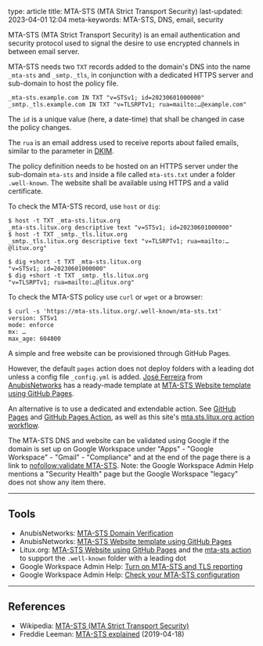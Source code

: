 type: article
title: MTA-STS (MTA Strict Transport Security)
last-updated: 2023-04-01 12:04
meta-keywords: MTA-STS, DNS, email, security

MTA-STS (MTA Strict Transport Security) is an email authentication and security protocol used to signal the desire to use encrypted channels in between email server.

MTA-STS needs two `TXT` records added to the domain's DNS into the name `_mta-sts` and `_smtp._tls`, in conjunction with a dedicated HTTPS server and sub-domain to host the policy file.

```
_mta-sts.example.com IN TXT "v=STSv1; id=20230601000000"
_smtp._tls.example.com IN TXT "v=TLSRPTv1; rua=mailto:…@example.com"
```

The `id` is a unique value (here, a date-time) that shall be changed in case the policy changes.

The `rua` is an email address used to receive reports about failed emails, similar to the parameter in [DKIM](dkim).

The policy definition needs to be hosted on an HTTPS server under the sub-domain `mta-sts` and inside a file called `mta-sts.txt` under a folder `.well-known`. The website shall be available using HTTPS and a valid certificate.


To check the MTA-STS record, use `host` or `dig`:
```
$ host -t TXT _mta-sts.litux.org
_mta-sts.litux.org descriptive text "v=STSv1; id=20230601000000"
$ host -t TXT _smtp._tls.litux.org
_smtp._tls.litux.org descriptive text "v=TLSRPTv1; rua=mailto:…@litux.org"

$ dig +short -t TXT _mta-sts.litux.org
"v=STSv1; id=20230601000000"
$ dig +short -t TXT _smtp._tls.litux.org
"v=TLSRPTv1; rua=mailto:…@litux.org"
```

To check the MTA-STS policy use `curl` or `wget` or a browser:
```
$ curl -s 'https://mta-sts.litux.org/.well-known/mta-sts.txt'
version: STSv1
mode: enforce
mx: …
max_age: 604800
```

A simple and free website can be provisioned through GitHub Pages.

However, the default `pages` action does not deploy folders with a leading dot unless a config file `_config.yml` is added. [José Ferreira](https://github.com/jcbf/) from [AnubisNetworks](https://www.anubisnetworks.com) has a ready-made template at [MTA-STS Website template using GitHub Pages](https://github.com/jcbf/jcbf-mta-sts).

An alternative is to use a dedicated and extendable action. See [GitHub Pages](/web/github-pages) and [GitHub Pages Action](/web/github-pages-action), as well as this site's [mta.sts.litux.org action workflow](https://github.com/litux-web/mta-sts.litux.org/blob/docs/.github/workflows/main.yml).

The MTA-STS DNS and website can be validated using Google if the domain is set up on Google Workspace under "Apps" - "Google Workspace" - "Gmail" - "Compliance" and at the end of the page there is a link to [nofollow:validate MTA-STS](https://admin.google.com/ac/apps/cs/diagnostic).
Note: the Google Workspace Admin Help mentions a "Security Health" page but the Google Workspace "legacy" does not show any item there.

---
## Tools
* AnubisNetworks: [MTA-STS Domain Verification](https://anti.phishing.pt/pt/domain_verify/domain_verification)
* AnubisNetworks: [MTA-STS Website template using GitHub Pages](https://github.com/jcbf/jcbf-mta-sts)
* Litux.org: [MTA-STS Website using GitHub Pages](https://github.com/litux-web/mta-sts.litux.org) and the [mta-sts action](https://github.com/litux-web/mta-sts.litux.org/blob/docs/.github/workflows/main.yml) to support the `.well-known` folder with a leading dot
* Google Workspace Admin Help: [Turn on MTA-STS and TLS reporting](https://support.google.com/a/answer/9276512)
* Google Workspace Admin Help: [Check your MTA-STS configuration](https://support.google.com/a/answer/9276419)
---
## References
* Wikipedia: [MTA-STS (MTA Strict Transport Security)](https://en.wikipedia.org/wiki/Simple_Mail_Transfer_Protocol#SMTP_MTA_Strict_Transport_Security)
* Freddie Leeman: [MTA-STS explained](https://www.uriports.com/blog/mta-sts-explained/) (2019-04-18)

